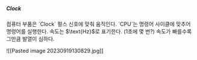 <h5>Clock</h5>
컴퓨터 부품은 `Clock` 펄스 신호에 맞춰 움직인다. `CPU`는 명령어 사이클에 맞추어 명령어를 실행한다. 속도는 $\text{Hz}$로 표기한다. (1초에 몇 번?)
속도가 빠를수록 그만큼 발열이 심하다.

![[Pasted image 20230919130829.jpg]]
